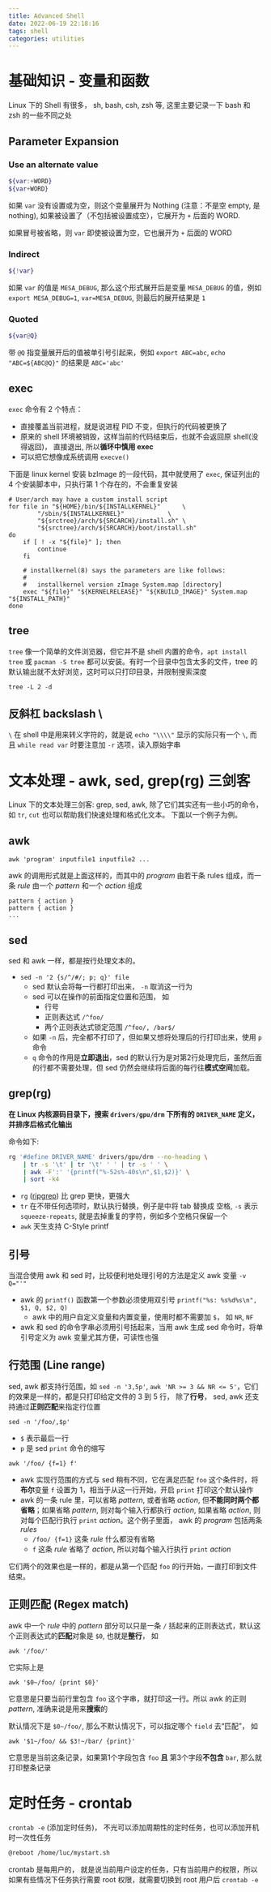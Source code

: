```yaml
---
title: Advanced Shell
date: 2022-06-19 22:18:16
tags: shell
categories: utilities
---
```


# 基础知识 - 变量和函数

Linux 下的 Shell 有很多， sh, bash, csh, zsh 等, 这里主要记录一下 bash 和 zsh 的一些不同之处

## Parameter Expansion

### Use an alternate value

```bash
${var:+WORD}
${var+WORD}
```

如果 `var` 没有设置或为空，则这个变量展开为 Nothing (注意：不是空 empty, 是 nothing), 如果被设置了（不包括被设置成空），它展开为 `+` 后面的 WORD.

如果冒号被省略，则 `var` 即使被设置为空，它也展开为 `+` 后面的 WORD


### Indirect

```bash
${!var}
```

如果 `var` 的值是 `MESA_DEBUG`, 那么这个形式展开后是变量 `MESA_DEBUG` 的值，例如 `export MESA_DEBUG=1`, `var=MESA_DEBUG`, 则最后的展开结果是 `1`

### Quoted

```bash
${var@Q}
```

带 `@Q` 指变量展开后的值被单引号引起来，例如 `export ABC=abc`, `echo "ABC=${ABC@Q}"` 的结果是 `ABC='abc'`

## exec

`exec` 命令有 2 个特点：
- 直接覆盖当前进程，就是说进程 PID 不变，但执行的代码被更换了
- 原来的 shell 环境被销毁，这样当前的代码结束后，也就不会返回原 shell(没得返回)， 直接退出, 所以**循环中慎用 exec**
- 可以把它想像成系统调用 `execve()`

下面是 linux kernel 安装 bzImage 的一段代码，其中就使用了 `exec`, 保证列出的 4 个安装脚本中，只执行第 1 个存在的，不会重复安装

```shell
# User/arch may have a custom install script
for file in "${HOME}/bin/${INSTALLKERNEL}"		\
	    "/sbin/${INSTALLKERNEL}"			\
	    "${srctree}/arch/${SRCARCH}/install.sh"	\
	    "${srctree}/arch/${SRCARCH}/boot/install.sh"
do
	if [ ! -x "${file}" ]; then
		continue
	fi

	# installkernel(8) says the parameters are like follows:
	#
	#   installkernel version zImage System.map [directory]
	exec "${file}" "${KERNELRELEASE}" "${KBUILD_IMAGE}" System.map "${INSTALL_PATH}"
done
```

## tree

`tree` 像一个简单的文件浏览器，但它并不是 shell 内置的命令，`apt install tree` 或 `pacman -S tree` 都可以安装。有时一个目录中包含太多的文件，tree 的默认输出就不太好浏览，这时可以只打印目录，并限制搜索深度

```
tree -L 2 -d
```

## 反斜杠 backslash \

`\` 在 shell 中是用来转义字符的，就是说 `echo "\\\\"` 显示的实际只有一个 `\`, 而且 `while read var` 时要注意加 `-r` 选项，读入原始字串

# 文本处理 - awk, sed, grep(rg) 三剑客

Linux 下的文本处理三剑客: grep, sed, awk, 除了它们其实还有一些小巧的命令，如 `tr`, `cut` 也可以帮助我们快速处理和格式化文本。
下面以一个例子为例。

## awk

```
awk 'program' inputfile1 inputfile2 ...
```

awk 的调用形式就是上面这样的，而其中的 *program* 由若干条 rules 组成，而一条 *rule* 由一个 *pattern* 和一个 *action* 组成

```
pattern { action }
pattern { action }
...
```

## sed

sed 和 awk 一样，都是按行处理文本的。

- `sed -n '2 {s/^/#/; p; q}' file`
	* sed 默认会将每一行都打印出来， `-n` 取消这一行为
	* sed 可以在操作的前面指定位置和范围， 如
		- 行号
		- 正则表达式 `/^foo/`
		- 两个正则表达式锁定范围 `/^foo/, /bar$/`
	* 如果 `-n` 后，完全都不打印了，但如果又想将处理后的行打印出来，使用 `p` 命令
	* `q` 命令的作用是**立即退出**，sed 的默认行为是对第2行处理完后，虽然后面的行都不需要处理，但 sed 仍然会继续将后面的每行往**模式空间**加载。

## grep(rg)

**在 Linux 内核源码目录下，搜索 `drivers/gpu/drm` 下所有的 `DRIVER_NAME` 定义，并排序后格式化输出**

命令如下:

```bash
rg '#define DRIVER_NAME' drivers/gpu/drm --no-heading \
    | tr -s '\t' | tr '\t' ' ' | tr -s ' ' \
    | awk -F':' '{printf("%-52s%-40s\n",$1,$2)}' \
    | sort -k4
```

- `rg` ([ripgrep](https://github.com/BurntSushi/ripgrep)) 比 grep 更快，更强大
- `tr` 在不带任何选项时，默认执行替换，例子是中将 tab 替换成 空格, `-s` 表示 `squeeze-repeats`, 就是去掉重复的字符，例如多个空格只保留一个
- `awk` 天生支持 C-Style printf
	
## 引号

当混合使用 awk 和 sed 时，比较便利地处理引号的方法是定义 awk 变量 `-v Q="'"`

- awk 的 `printf()` 函数第一个参数必须使用双引号 `printf("%s: %s%d%s\n", $1, Q, $2, Q)`
	* awk 中的用户自定义变量和内置变量，使用时都不需要加 `$`， 如 `NR`, `NF`
- awk 和 sed 的命令字串必须用引号括起来，当用 awk 生成 sed 命令时，将单引号定义为 awk 变量尤其方便，可读性也强
	
## 行范围 (Line range)

sed, awk 都支持行范围，如 `sed -n '3,5p'`, `awk 'NR >= 3 && NR <= 5'`，它们的效果是一样的，都是只打印给定文件的 3 到 5 行， 除了**行号**， sed, awk 还支持通过**正则匹配**来指定行位置

```
sed -n '/foo/,$p'
```

- `$` 表示最后一行
- `p` 是 sed `print` 命令的缩写

```
awk '/foo/ {f=1} f'
```

- awk 实现行范围的方式与 sed 稍有不同，它在满足匹配 `foo` 这个条件时，将**布尔**变量 `f` 设置为 1，相当于从这一行开始，开启 `print` 打印这个默认操作
- awk 的一条 rule 里，可以省略 *pattern*, 或者省略 *action*, 但**不能同时两个都省略**；如果省略 *pattern*, 则对每个输入行都执行 *action*, 如果省略 *action*, 则对每个匹配行执行 `print` *action*。这个例子里面， awk 的 *program* 包括两条 *rules*
	* `/foo/ {f=1}` 这条 *rule* 什么都没有省略
	* `f` 这条 *rule* 省略了 *action*, 所以对每个输入行执行 `print` *action*

它们两个的效果也是一样的，都是从第一个匹配 `foo` 的行开始，一直打印到文件结束。

## 正则匹配 (Regex match)

awk 中一个 *rule* 中的 *pattern* 部分可以只是一条 `/` 括起来的正则表达式，默认这个正则表达式的**匹配**对象是 `$0`, 也就是**整行**， 如

```
awk '/foo/'
```

它实际上是

```
awk '$0~/foo/ {print $0}'
```

它意思是只要当前行里包含 `foo` 这个字串，就打印这一行。所以 awk 的正则 *pattern*, 准确来说是用来**搜索**的

默认情况下是 `$0~/foo/`, 那么不默认情况下，可以指定哪个 `field` 去“匹配”， 如

```
awk '$1~/foo/ && $3!~/bar/ {print}'
```
它意思是当前这条记录，如果第1个字段包含 `foo` **且** 第3个字段**不包含** `bar`, 那么就打印整条记录

# 定时任务 - crontab

`crontab -e` (添加定时任务)， 不光可以添加周期性的定时任务，也可以添加开机时一次性任务

```bash
@reboot /home/luc/mystart.sh
```

crontab 是每用户的， 就是说当前用户设定的任务，只有当前用户的权限，所以如果有些情况下任务执行需要 root 权限，就需要切换到 root 用户后 `crontab -e`
